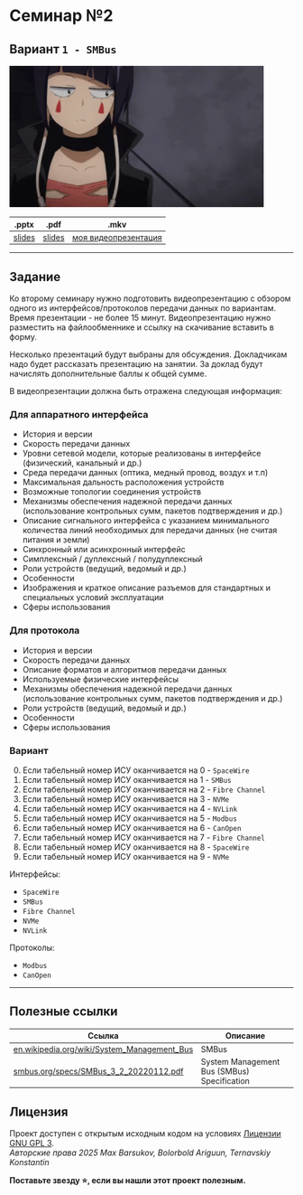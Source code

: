 # Семинар №2

## Вариант `1 - SMBus`

<img alt="earphone-jack" src="https://github.com/maxbarsukov/itmo/blob/master/.docs/earphone-jack.gif" height="250">

|.pptx|.pdf|.mkv|
|-|-|-|
| [slides](./docs/slides.pptx) | [slides](./docs/slides.pdf) | [моя видеопрезентация](https://drive.google.com/file/d/1BYcOCbHa842HSkaezkKV6Qr5PKJACuvh/view?usp=sharing) |

---

## Задание

Ко второму семинару нужно подготовить видеопрезентацию с обзором одного из интерфейсов/протоколов передачи данных по вариантам.
Время презентации - не более 15 минут. Видеопрезентацию нужно разместить на файлообменнике и ссылку на скачивание вставить в форму.

Несколько презентаций будут выбраны для обсуждения. Докладчикам надо будет рассказать презентацию на занятии. За доклад будут начислять дополнительные баллы к общей сумме.

В видеопрезентации должна быть отражена следующая информация:

### Для аппаратного интерфейса

- История и версии
- Скорость передачи данных
- Уровни сетевой модели, которые реализованы в интерфейсе (физический, канальный и др.)
- Среда передачи данных (оптика, медный провод, воздух и т.п)
- Максимальная дальность расположения устройств
- Возможные топологии соединения устройств
- Механизмы обеспечения надежной передачи данных (использование контрольных сумм, пакетов подтверждения и др.)
- Описание сигнального интерфейса с указанием минимального количества линий необходимых для передачи данных (не считая питания и земли)
- Синхронный или асинхронный интерфейс
- Симплексный / дуплексный / полудуплексный
- Роли устройств (ведущий, ведомый и др.)
- Особенности
- Изображения и краткое описание разъемов для стандартных и специальных условий эксплуатации
- Сферы использования

### Для протокола

- История и версии
- Скорость передачи данных
- Описание форматов и алгоритмов передачи данных
- Используемые физические интерфейсы
- Механизмы обеспечения надежной передачи данных (использование контрольных сумм, пакетов подтверждения и др.)
- Роли устройств (ведущий, ведомый и др.)
- Особенности
- Сферы использования

### Вариант

0. Если табельный номер ИСУ оканчивается на 0 - `SpaceWire`
1. Если табельный номер ИСУ оканчивается на 1 - `SMBus`
2. Если табельный номер ИСУ оканчивается на 2 - `Fibre Channel`
3. Если табельный номер ИСУ оканчивается на 3 - `NVMe`
4. Если табельный номер ИСУ оканчивается на 4 - `NVLink`
5. Если табельный номер ИСУ оканчивается на 5 - `Modbus`
6. Если табельный номер ИСУ оканчивается на 6 - `CanOpen`
7. Если табельный номер ИСУ оканчивается на 7 - `Fibre Channel`
8. Если табельный номер ИСУ оканчивается на 8 - `SpaceWire`
9. Если табельный номер ИСУ оканчивается на 9 - `NVMe`

Интерфейсы:
- `SpaceWire`
- `SMBus`
- `Fibre Channel`
- `NVMe`
- `NVLink`

Протоколы:
- `Modbus`
- `CanOpen`

---

## Полезные ссылки

| Ссылка | Описание |
| --- | --- |
| [en.wikipedia.org/wiki/System_Management_Bus](https://en.wikipedia.org/wiki/System_Management_Bus) | SMBus |
| [smbus.org/specs/SMBus_3_2_20220112.pdf](https://smbus.org/specs/SMBus_3_2_20220112.pdf) | System Management Bus (SMBus) Specification |

## Лицензия <a name="license"></a>

Проект доступен с открытым исходным кодом на условиях [Лицензии GNU GPL 3](https://opensource.org/license/gpl-3-0/). \
*Авторские права 2025 Max Barsukov, Bolorbold Ariguun, Ternavskiy Konstantin*

**Поставьте звезду :star:, если вы нашли этот проект полезным.**

